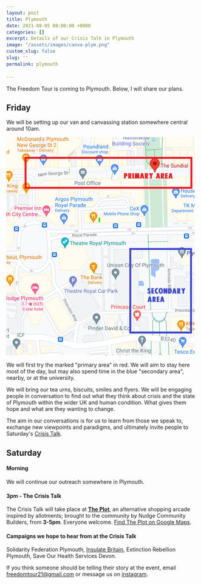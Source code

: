 ```yaml
---
layout: post
title: Plymouth
date: 2021-08-05 08:00:00 +0000
categories: []
excerpt: Details of our Crisis Talk in Plymouth
image: "/assets/images/canva-plym.png"
custom_slug: false
slug: ''
permalink: plymouth

---
```

The Freedom Tour is coming to Plymouth. Below, I will share our plans.

## Friday

We will be setting up our van and canvassing station somewhere central around 10am.

![](/assets/images/plym-out.png)

We will first try the marked "primary area" in red. We will aim to stay here most of the day, but may also spend time in the blue "secondary area", nearby, or at the university.

We will bring our tea urns, biscuits, smiles and flyers. We will be engaging people in conversation to find out what they think about crisis and the state of Plymouth within the wider UK and human condition. What gives them hope and what are they wanting to change.

The aim in our conversations is for us to learn from those we speak to, exchange new viewpoints and paradigms, and ultimately invite people to Saturday's [Crisis Talk](freedomtour.uk/crisis-talk).

## Saturday

#### Morning

We will continue our outreach somewhere in Plymouth.

#### 3pm - The Crisis Talk

The Crisis Talk will take place at [**The Plot**](https://madeinplymouth.co.uk/places/the-plot/), an alternative shopping arcade inspired by allotments; brought to the community by Nudge Community Builders, from **3-5pm**. Everyone welcome. [Find The Plot on Google Maps](https://www.google.com/maps/place/The+Plot/).

#### Campaigns we hope to hear from at the Crisis Talk

Solidarity Federation Plymouth, [Insulate Britain](https://www.insulatebritain.com/), Extinction Rebellion Plymouth, Save Our Health Services Devon.

If you think someone should be telling their story at the event, email freedomtour21@gmail.com or message us on [instagram](https://www.instagram.com/freedomtour21).